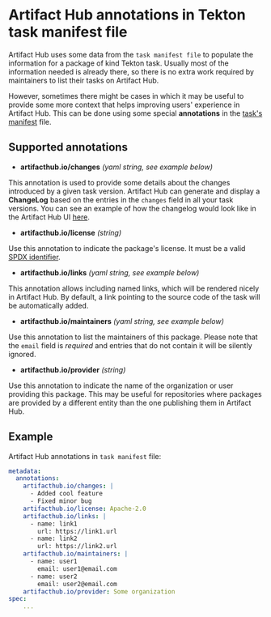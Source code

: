 # Artifact Hub annotations in Tekton task manifest file

Artifact Hub uses some data from the `task manifest file` to populate the information for a package of kind Tekton task. Usually most of the information needed is already there, so there is no extra work required by maintainers to list their tasks on Artifact Hub.

However, sometimes there might be cases in which it may be useful to provide some more context that helps improving users' experience in Artifact Hub. This can be done using some special **annotations** in the [task's manifest](https://github.com/tektoncd/catalog#catalog-structure) file.

## Supported annotations

- **artifacthub.io/changes** *(yaml string, see example below)*

This annotation is used to provide some details about the changes introduced by a given task version. Artifact Hub can generate and display a **ChangeLog** based on the entries in the `changes` field in all your task versions. You can see an example of how the changelog would look like in the Artifact Hub UI [here](https://artifacthub.io/packages/helm/artifact-hub/artifact-hub?modal=changelog).

- **artifacthub.io/license** *(string)*

Use this annotation to indicate the package's license. It must be a valid [SPDX identifier](https://spdx.org/licenses/).

- **artifacthub.io/links** *(yaml string, see example below)*

This annotation allows including named links, which will be rendered nicely in Artifact Hub. By default, a link pointing to the source code of the task will be automatically added.

- **artifacthub.io/maintainers** *(yaml string, see example below)*

Use this annotation to list the maintainers of this package. Please note that the `email` field is *required* and entries that do not contain it will be silently ignored.

- **artifacthub.io/provider** *(string)*

Use this annotation to indicate the name of the organization or user providing this package. This may be useful for repositories where packages are provided by a different entity than the one publishing them in Artifact Hub.

## Example

Artifact Hub annotations in `task manifest` file:

```yaml
metadata:
  annotations:
    artifacthub.io/changes: |
      - Added cool feature
      - Fixed minor bug
    artifacthub.io/license: Apache-2.0
    artifacthub.io/links: |
      - name: link1
        url: https://link1.url
      - name: link2
        url: https://link2.url
    artifacthub.io/maintainers: |
      - name: user1
        email: user1@email.com
      - name: user2
        email: user2@email.com
    artifacthub.io/provider: Some organization
spec:
    ...
```
